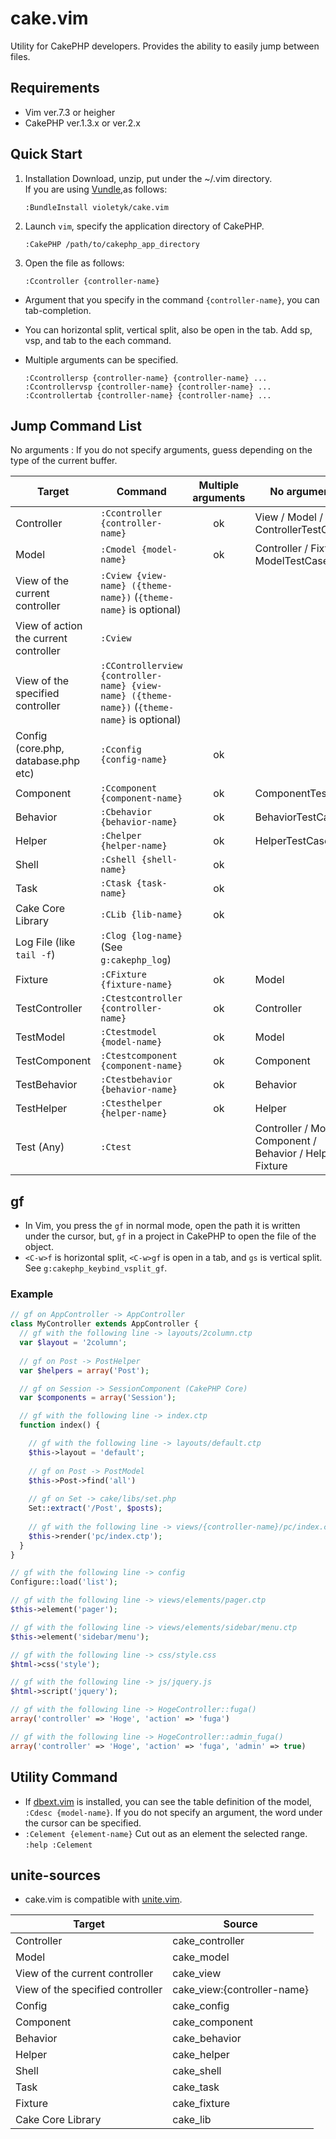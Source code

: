 # cake.vim
Utility for CakePHP developers. Provides the ability to easily jump between files.

## Requirements
- Vim ver.7.3 or heigher
- CakePHP ver.1.3.x or ver.2.x

## Quick Start
1. Installation
Download, unzip, put under the ~/.vim directory.  
If you are using [Vundle](http://github.com/gmarik/vundle),as follows:

     ```vim
     :BundleInstall violetyk/cake.vim
     ```
2. Launch `vim`, specify the application directory of CakePHP.

     ```vim
     :CakePHP /path/to/cakephp_app_directory
     ```

3. Open the file as follows:

     ```vim
     :Ccontroller {controller-name}
     ```

- Argument that you specify in the command `{controller-name}`, you can tab-completion.
- You can horizontal split, vertical split, also be open in the tab. Add sp, vsp, and tab to the each command.
- Multiple arguments can be specified.

     ```vim
     :Ccontrollersp {controller-name} {controller-name} ...
     :Ccontrollervsp {controller-name} {controller-name} ...
     :Ccontrollertab {controller-name} {controller-name} ...
     ```

## Jump Command List
No arguments : If you do not specify arguments, guess depending on the type of the current buffer.

| Target | Command | Multiple arguments | No arguments |
| --- | --- | :---: | --- |
| Controller|`:Ccontroller {controller-name}`| ok | View / Model / ControllerTestCase |
| Model|`:Cmodel {model-name}`| ok | Controller / Fixture / ModelTestCase |
| View of the current controller|`:Cview {view-name} ({theme-name})`  (`{theme-name}` is optional)| ||
| View of action the current controller|`:Cview`|  ||
| View of the specified controller|`:CControllerview {controller-name} {view-name} ({theme-name})`  (`{theme-name}` is optional)||
| Config (core.php, database.php etc)|`:Cconfig {config-name}` | ok | |
| Component |`:Ccomponent {component-name}` | ok | ComponentTestCase |
| Behavior |`:Cbehavior {behavior-name}` | ok | BehaviorTestCase |
| Helper |`:Chelper {helper-name}` | ok | HelperTestCase |
| Shell |`:Cshell {shell-name}` | ok ||
| Task |`:Ctask {task-name}` | ok ||
| Cake Core Library |`:CLib {lib-name}` | ok ||
| Log File (like `tail -f`)|`:Clog {log-name}`  (See `g:cakephp_log`)|||
| Fixture |`:CFixture {fixture-name}` | ok | Model|
| TestController |`:Ctestcontroller {controller-name}`| ok | Controller |
| TestModel |`:Ctestmodel {model-name}`| ok | Model |
| TestComponent |`:Ctestcomponent {component-name}`| ok | Component |
| TestBehavior |`:Ctestbehavior {behavior-name}`| ok | Behavior |
| TestHelper |`:Ctesthelper {helper-name}`| ok | Helper |
| Test (Any) |`:Ctest`|  | Controller / Model / Component / Behavior / Helper / Fixture |

## gf
- In Vim, you press the `gf` in normal mode, open the path it is written under the cursor, but, `gf` in a project in CakePHP to open the file of the object.
- `<C-w>f` is horizontal split, `<C-w>gf` is open in a tab, and `gs` is vertical split. See `g:cakephp_keybind_vsplit_gf`.

### Example

```php
// gf on AppController -> AppController
class MyController extends AppController {
  // gf with the following line -> layouts/2column.ctp
  var $layout = '2column';
  
  // gf on Post -> PostHelper
  var $helpers = array('Post');

  // gf on Session -> SessionComponent (CakePHP Core)
  var $components = array('Session');

  // gf with the following line -> index.ctp
  function index() {

    // gf with the following line -> layouts/default.ctp
    $this->layout = 'default';
    
    // gf on Post -> PostModel
    $this->Post->find('all')
    
    // gf on Set -> cake/libs/set.php
    Set::extract('/Post', $posts);
    
    // gf with the following line -> views/{controller-name}/pc/index.ctp
    $this->render('pc/index.ctp');
  }
}

// gf with the following line -> config
Configure::load('list');

// gf with the following line -> views/elements/pager.ctp
$this->element('pager');

// gf with the following line -> views/elements/sidebar/menu.ctp
$this->element('sidebar/menu');

// gf with the following line -> css/style.css
$html->css('style');

// gf with the following line -> js/jquery.js
$html->script('jquery');

// gf with the following line -> HogeController::fuga()
array('controller' => 'Hoge', 'action' => 'fuga')

// gf with the following line -> HogeController::admin_fuga()
array('controller' => 'Hoge', 'action' => 'fuga', 'admin' => true)

```

## Utility Command
- If [dbext.vim](http://www.vim.org/scripts/script.php?script_id=356) is installed, you can see the table definition of the model, `:Cdesc {model-name}`. If you do not specify an argument, the word under the cursor can be specified.
- `:Celement {element-name}` Cut out as an element the selected range. `:help :Celement`

## unite-sources
- cake.vim is compatible with [unite.vim](https://github.com/Shougo/unite.vim).

| Target | Source |
| --- | --- |
|Controller|cake_controller|
|Model|cake_model
|View of the current controller|cake_view|
|View of the specified controller|cake_view:{controller-name}|
|Config|cake_config|
|Component|cake_component|
|Behavior|cake_behavior|
|Helper|cake_helper|
|Shell|cake_shell|
|Task|cake_task|
|Fixture|cake_fixture|
|Cake Core Library |cake_lib|
